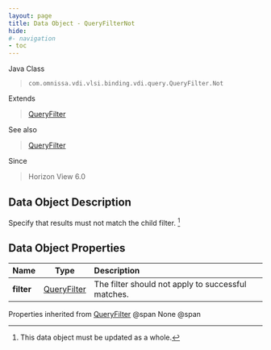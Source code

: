 ```yaml
---
layout: page
title: Data Object - QueryFilterNot
hide:
#- navigation
- toc
---
```






Java Class
> `com.omnissa.vdi.vlsi.binding.vdi.query.QueryFilter.Not`

Extends
> [QueryFilter](vdi.query.QueryFilter.Filter.md)

See also
> [QueryFilter](vdi.query.QueryFilter.Filter.md)

Since
> Horizon View 6.0


## Data Object Description

Specify that results must not match the child filter.
 [^167]



## Data Object Properties

 Name | Type | Description
:---|:---:|:---
**filter**| [QueryFilter](vdi.query.QueryFilter.Filter.md)|  The filter should not apply to successful matches.
Properties inherited from [QueryFilter](vdi.query.QueryFilter.Filter.md) @span
None @span


 


[^167]: This data object must be updated as a whole.